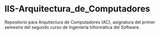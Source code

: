 # IIS-Arquitectura_de_Computadores
Repositorio para Arquitectura de Computadores (AC), asignatura del primer semestre del segundo curso de Ingeniería Informática del Software.

